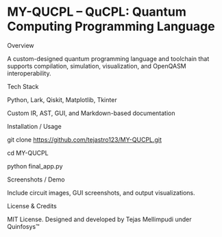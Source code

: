 #  MY-QUCPL – QuCPL: Quantum Computing Programming Language

Overview

A custom-designed quantum programming language and toolchain that supports compilation, simulation, visualization, and OpenQASM interoperability.

Tech Stack

Python, Lark, Qiskit, Matplotlib, Tkinter

Custom IR, AST, GUI, and Markdown-based documentation

Installation / Usage

git clone https://github.com/tejastro123/MY-QUCPL.git

cd MY-QUCPL

python final_app.py

Screenshots / Demo

Include circuit images, GUI screenshots, and output visualizations.

License & Credits

MIT License. Designed and developed by Tejas Mellimpudi under Quinfosys™
 
